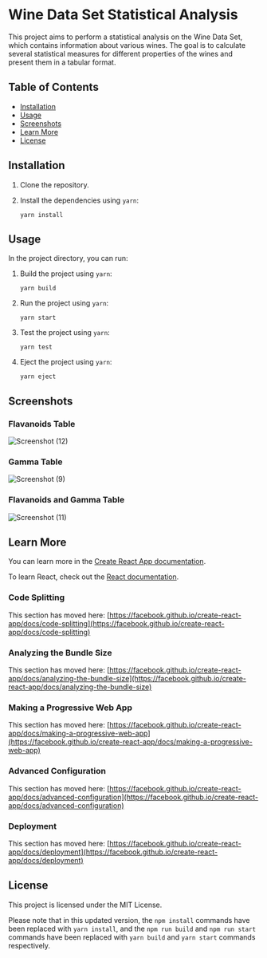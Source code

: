 # Wine Data Set Statistical Analysis

This project aims to perform a statistical analysis on the Wine Data Set, which contains information about various wines. The goal is to calculate several statistical measures for different properties of the wines and present them in a tabular format.

## Table of Contents
- [Installation](#installation)
- [Usage](#usage)
- [Screenshots](#screenshots)
- [Learn More](#learnmore)
- [License](#license)

## Installation
1. Clone the repository.
2. Install the dependencies using `yarn`:

   ```shell
   yarn install

## Usage

In the project directory, you can run:
1. Build the project using `yarn`:

   ```shell
   yarn build
2. Run the project using `yarn`:

   ```shell
   yarn start
3. Test the project using `yarn`:

   ```shell
   yarn test
4. Eject the project using `yarn`:

   ```shell
   yarn eject

## Screenshots 

### Flavanoids Table

![Screenshot (12)](https://github.com/rs123456raushan/wine-stats/assets/65230939/63c89afe-488b-47b3-8b34-8714553195d4)

### Gamma Table

![Screenshot (9)](https://github.com/rs123456raushan/wine-stats/assets/65230939/466a7ecd-41e7-42e4-947d-4bd75aa5cbe3)

### Flavanoids and Gamma Table

![Screenshot (11)](https://github.com/rs123456raushan/wine-stats/assets/65230939/d39e0583-5b76-48d0-8ce9-347e5c1c6f97)

## Learn More

You can learn more in the [Create React App documentation](https://facebook.github.io/create-react-app/docs/getting-started).

To learn React, check out the [React documentation](https://reactjs.org/).

### Code Splitting

This section has moved here: [https://facebook.github.io/create-react-app/docs/code-splitting](https://facebook.github.io/create-react-app/docs/code-splitting)

### Analyzing the Bundle Size

This section has moved here: [https://facebook.github.io/create-react-app/docs/analyzing-the-bundle-size](https://facebook.github.io/create-react-app/docs/analyzing-the-bundle-size)

### Making a Progressive Web App

This section has moved here: [https://facebook.github.io/create-react-app/docs/making-a-progressive-web-app](https://facebook.github.io/create-react-app/docs/making-a-progressive-web-app)

### Advanced Configuration

This section has moved here: [https://facebook.github.io/create-react-app/docs/advanced-configuration](https://facebook.github.io/create-react-app/docs/advanced-configuration)

### Deployment

This section has moved here: [https://facebook.github.io/create-react-app/docs/deployment](https://facebook.github.io/create-react-app/docs/deployment)

## License

This project is licensed under the MIT License.

Please note that in this updated version, the `npm install` commands have been replaced with `yarn install`, and the `npm run build` and `npm run start` commands have been replaced with `yarn build` and `yarn start` commands respectively.

